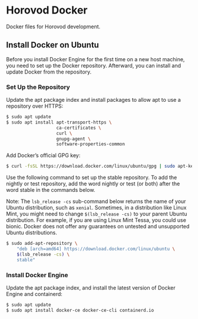 # Horovod Docker

Docker files for Horovod development.

## Install Docker on Ubuntu

Before you install Docker Engine for the first time on a new host machine, you need to set up the Docker repository. Afterward, you can install and update Docker from the repository.

### Set Up the Repository

Update the apt package index and install packages to allow apt to use a repository over HTTPS:

```sh
$ sudo apt update
$ sudo apt install apt-transport-https \
                   ca-certificates \
                   curl \
                   gnupg-agent \
                   software-properties-common
```

Add Docker’s official GPG key:

```sh
$ curl -fsSL https://download.docker.com/linux/ubuntu/gpg | sudo apt-key add -
```

Use the following command to set up the stable repository. To add the nightly or test repository, add the word nightly or test (or both) after the word stable in the commands below.

Note: The `lsb_release -cs` sub-command below returns the name of your Ubuntu distribution, such as `xenial`. Sometimes, in a distribution like Linux Mint, you might need to change `$(lsb_release -cs)` to your parent Ubuntu distribution. For example, if you are using Linux Mint Tessa, you could use bionic. Docker does not offer any guarantees on untested and unsupported Ubuntu distributions.

```sh
$ sudo add-apt-repository \
    "deb [arch=amd64] https://download.docker.com/linux/ubuntu \
    $(lsb_release -cs) \
    stable"
```

### Install Docker Engine

Update the apt package index, and install the latest version of Docker Engine and containerd:

```sh
$ sudo apt update
$ sudo apt install docker-ce docker-ce-cli containerd.io
```
